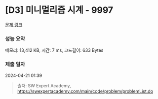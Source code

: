 # [D3] 미니멀리즘 시계 - 9997 

[문제 링크](https://swexpertacademy.com/main/code/problem/problemDetail.do?contestProbId=AXIvNBzKapEDFAXR) 

### 성능 요약

메모리: 13,412 KB, 시간: 7 ms, 코드길이: 633 Bytes

### 제출 일자

2024-04-21 01:39



> 출처: SW Expert Academy, https://swexpertacademy.com/main/code/problem/problemList.do